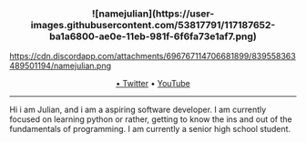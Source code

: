 <h3 align="center">
![namejulian](https://user-images.githubusercontent.com/53817791/117187652-ba1a6800-ae0e-11eb-981f-6f6fa73e1af7.png)
</h3>

https://cdn.discordapp.com/attachments/696767114706681899/839558363489501194/namejulian.png
<p align="center">
  <a href="https://twitter.com/MacatoJulian">• Twitter</a> •
  <a href="youtube.com/c/fancybaby404">YouTube</a>
</p>

--- 
Hi i am Julian, and i am a aspiring software developer. I am currently focused on learning python or rather, getting to know the ins and out of the fundamentals of programming. I am currently a senior high school student.
